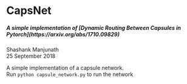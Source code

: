 <h1>CapsNet</h1>
<h5>A simple implementation of [Dynamic Routing Between Capsules in Pytorch](https://arxiv.org/abs/1710.09829)</h5>

Shashank Manjunath  
25 September 2018

A simple implementation of a capsule network.  
Run <code>python capsule_network.py</code> to run the network
